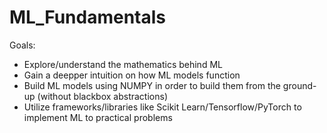 # ML_Fundamentals

Goals:
  - Explore/understand the mathematics behind ML
  - Gain a deepper intuition on how ML models function 
  - Build ML models using NUMPY in order to build them from the ground-up (without blackbox abstractions)
  - Utilize frameworks/libraries like Scikit Learn/Tensorflow/PyTorch to implement ML to practical problems
